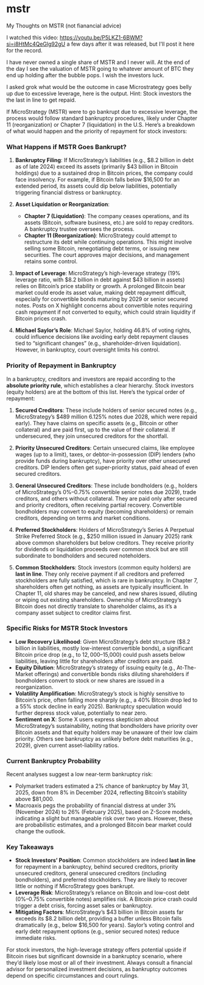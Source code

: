 # mstr
My Thoughts on MSTR (not fianancial advice)

I watched this video: https://youtu.be/P5LKZ1-6BWM?si=i8HtMc4QeGlg92gU
a few days after it was released, but I'll post it here for the record.

I have never owned a single share of MSTR and I never will. At the end of the day 
I see the valuation of MSTR going to whatever amount of BTC they end up holding after 
the bubble pops. I wish the investors luck.

I asked grok what would be the outcome in case Microstrategy goes belly up due to 
excessive leverage, here is the output. Hint: Stock investors the the last in line to get
repaid. 


If MicroStrategy (MSTR) were to go bankrupt due to excessive leverage, the process would follow standard bankruptcy procedures, likely under Chapter 11 (reorganization) or Chapter 7 (liquidation) in the U.S. Here’s a breakdown of what would happen and the priority of repayment for stock investors:

### What Happens if MSTR Goes Bankrupt?
1. **Bankruptcy Filing**: If MicroStrategy’s liabilities (e.g., $8.2 billion in debt as of late 2024) exceed its assets (primarily $43 billion in Bitcoin holdings) due to a sustained drop in Bitcoin prices, the company could face insolvency. For example, if Bitcoin falls below $16,500 for an extended period, its assets could dip below liabilities, potentially triggering financial distress or bankruptcy.[](https://www.chaincatcher.com/en/article/2170112)[](https://www.panewslab.com/en/articledetails/0fbcia4n.html)

2. **Asset Liquidation or Reorganization**:
   - **Chapter 7 (Liquidation)**: The company ceases operations, and its assets (Bitcoin, software business, etc.) are sold to repay creditors. A bankruptcy trustee oversees the process.
   - **Chapter 11 (Reorganization)**: MicroStrategy could attempt to restructure its debt while continuing operations. This might involve selling some Bitcoin, renegotiating debt terms, or issuing new securities. The court approves major decisions, and management retains some control.[](https://www.investopedia.com/ask/answers/10/stock-holder-lose-equity-chapter-11.asp)

3. **Impact of Leverage**: MicroStrategy’s high-leverage strategy (19% leverage ratio, with $8.2 billion in debt against $43 billion in assets) relies on Bitcoin’s price stability or growth. A prolonged Bitcoin bear market could erode its asset value, making debt repayment difficult, especially for convertible bonds maturing by 2029 or senior secured notes. Posts on X highlight concerns about convertible notes requiring cash repayment if not converted to equity, which could strain liquidity if Bitcoin prices crash.[](https://www.chaincatcher.com/en/article/2170112)[](https://www.panewslab.com/en/articledetails/0fbcia4n.html)

4. **Michael Saylor’s Role**: Michael Saylor, holding 46.8% of voting rights, could influence decisions like avoiding early debt repayment clauses tied to “significant changes” (e.g., shareholder-driven liquidation). However, in bankruptcy, court oversight limits his control.[](https://www.chaincatcher.com/en/article/2170112)

### Priority of Repayment in Bankruptcy
In a bankruptcy, creditors and investors are repaid according to the **absolute priority rule**, which establishes a clear hierarchy. Stock investors (equity holders) are at the bottom of this list. Here’s the typical order of repayment:

1. **Secured Creditors**: These include holders of senior secured notes (e.g., MicroStrategy’s $489 million 6.125% notes due 2028, which were repaid early). They have claims on specific assets (e.g., Bitcoin or other collateral) and are paid first, up to the value of their collateral. If undersecured, they join unsecured creditors for the shortfall.[](https://www.arnoldporter.com/en/perspectives/publications/2016/05/bankruptcy-101-for-investors-pcs-article-1)[](https://www.panewslab.com/en/articledetails/0fbcia4n.html)

2. **Priority Unsecured Creditors**: Certain unsecured claims, like employee wages (up to a limit), taxes, or debtor-in-possession (DIP) lenders (who provide funds during bankruptcy), have priority over other unsecured creditors. DIP lenders often get super-priority status, paid ahead of even secured creditors.[](https://www.arnoldporter.com/en/perspectives/publications/2016/05/bankruptcy-101-for-investors-pcs-article-1)

3. **General Unsecured Creditors**: These include bondholders (e.g., holders of MicroStrategy’s 0%–0.75% convertible senior notes due 2029), trade creditors, and others without collateral. They are paid only after secured and priority creditors, often receiving partial recovery. Convertible bondholders may convert to equity (becoming shareholders) or remain creditors, depending on terms and market conditions.[](https://www.panewslab.com/en/articledetails/0fbcia4n.html)[](https://www.strategy.com/press/microstrategy-completes-3-billion-offering-of-convertible-senior-notes-due-2029-at-0-coupon-and-55-conversion-premium_11-21-2024)

4. **Preferred Stockholders**: Holders of MicroStrategy’s Series A Perpetual Strike Preferred Stock (e.g., $250 million issued in January 2025) rank above common shareholders but below creditors. They receive priority for dividends or liquidation proceeds over common stock but are still subordinate to bondholders and secured noteholders.[](https://www.ccn.com/analysis/business/microstrategy-strk-preferred-stock-plan-bitcoin-gambit-btc/)

5. **Common Stockholders**: Stock investors (common equity holders) are **last in line**. They only receive payment if all creditors and preferred stockholders are fully satisfied, which is rare in bankruptcy. In Chapter 7, shareholders often get nothing, as assets are typically insufficient. In Chapter 11, old shares may be canceled, and new shares issued, diluting or wiping out existing shareholders. Ownership of MicroStrategy’s Bitcoin does not directly translate to shareholder claims, as it’s a company asset subject to creditor claims first.[](https://kerkmandunn.com/who-gets-paid-first-in-a-chapter-11-bankruptcy/)[](https://www.investopedia.com/ask/answers/10/stock-holder-lose-equity-chapter-11.asp)

### Specific Risks for MSTR Stock Investors
- **Low Recovery Likelihood**: Given MicroStrategy’s debt structure ($8.2 billion in liabilities, mostly low-interest convertible bonds), a significant Bitcoin price drop (e.g., to $12,000–$15,000) could push assets below liabilities, leaving little for shareholders after creditors are paid.[](https://www.chaincatcher.com/en/article/2170112)
- **Equity Dilution**: MicroStrategy’s strategy of issuing equity (e.g., At-The-Market offerings) and convertible bonds risks diluting shareholders if bondholders convert to stock or new shares are issued in a reorganization.[](https://bravenewcoin.com/insights/a-deep-dive-into-mstrs-financial-leverage-over-time)
- **Volatility Amplification**: MicroStrategy’s stock is highly sensitive to Bitcoin’s price, often falling more sharply (e.g., a 40% Bitcoin drop led to a 55% stock decline in early 2025). Bankruptcy speculation would further depress stock value, potentially to near zero.[](https://www.panewslab.com/en/articledetails/0fbcia4n.html)
- **Sentiment on X**: Some X users express skepticism about MicroStrategy’s sustainability, noting that bondholders have priority over Bitcoin assets and that equity holders may be unaware of their low claim priority. Others see bankruptcy as unlikely before debt maturities (e.g., 2029), given current asset-liability ratios.

### Current Bankruptcy Probability
Recent analyses suggest a low near-term bankruptcy risk:
- Polymarket traders estimated a 2% chance of bankruptcy by May 31, 2025, down from 8% in December 2024, reflecting Bitcoin’s stability above $81,000.[](https://www.thestreet.com/crypto/markets/microstrategy-has-just-2-chance-of-bankruptcy)[](https://finance.yahoo.com/news/microstrategy-just-2-chance-bankruptcy-170000956.html)
- Macroaxis pegs the probability of financial distress at under 3% (November 2024) to 26% (February 2025), based on Z-Score models, indicating a slight but manageable risk over two years.[](https://www.macroaxis.com/invest/ratio/MSTR/Probability-Of-Bankruptcy)[](https://www.macroaxis.com/invest/ratio/MSTR--Probability-Of-Bankruptcy)
However, these are probabilistic estimates, and a prolonged Bitcoin bear market could change the outlook.

### Key Takeaways
- **Stock Investors’ Position**: Common stockholders are indeed **last in line** for repayment in a bankruptcy, behind secured creditors, priority unsecured creditors, general unsecured creditors (including bondholders), and preferred stockholders. They are likely to recover little or nothing if MicroStrategy goes bankrupt.[](https://kerkmandunn.com/who-gets-paid-first-in-a-chapter-11-bankruptcy/)
- **Leverage Risk**: MicroStrategy’s reliance on Bitcoin and low-cost debt (0%–0.75% convertible notes) amplifies risk. A Bitcoin price crash could trigger a debt crisis, forcing asset sales or bankruptcy.[](https://www.chaincatcher.com/en/article/2161982)
- **Mitigating Factors**: MicroStrategy’s $43 billion in Bitcoin assets far exceeds its $8.2 billion debt, providing a buffer unless Bitcoin falls dramatically (e.g., below $16,500 for years). Saylor’s voting control and early debt repayment options (e.g., senior secured notes) reduce immediate risks.[](https://bravenewcoin.com/insights/a-deep-dive-into-mstrs-financial-leverage-over-time)[](https://www.panewslab.com/en/articledetails/0fbcia4n.html)

For stock investors, the high-leverage strategy offers potential upside if Bitcoin rises but significant downside in a bankruptcy scenario, where they’d likely lose most or all of their investment. Always consult a financial advisor for personalized investment decisions, as bankruptcy outcomes depend on specific circumstances and court rulings.



